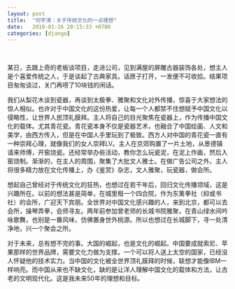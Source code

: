```yaml
---
layout: post
title:  "何宇清：关于传统文化的一点理想"
date:   2010-01-26 20:15:33 +0700
categories: [django]
---
```


<br>

某日，去跟上奇的老板谈项目，走进公司，见到满屋的屏雕古器装饰各处，想主人是个喜爱传统之人，于是谈起了古典家具。话匣子打开，一发便不可收拾。结果项目匆匆谈过，关门再唠了10块钱的闲话。

 

我们从梨花木谈到瓷器，再谈到太极拳、雅聚和文化对外传播，惊喜于大家想法的惊人相似。也许对于中国文化的这份热爱，让每一个人都禁不住想赋予中国文化以侵略性，让世界人民顶礼膜拜。主人将自己的目光聚焦在瓷器上，作为传播中国文化的载体。尤其青花瓷。青花瓷本身不仅是瓷器艺术，也融合了中国绘画、人文和美学，由西方传入，但是在中国人手里玩到了极致。西方人对中国的青花瓷一直有一种崇拜心理，就像我们的女人崇拜LV。主人在京郊购置了一片土地，从景德镇请来师傅，开窑烧瓷。还经常举办些活动，教你怎么玩瓷泥，在泥上作画，然后入窑烧制。渐渐的，在主人的周围，聚集了大批文人雅士。在做广告公司之外，主人将很多精力放在文化传播上，办《鉴赏》杂志，文人雅聚，玩瓷器，做会所。

 

想起自己曾经对于传统文化的狂热，也想过在若干年后，回归文化传播领域，这是兴趣所在。以前的想法甚是简单，在城里租一个四合院，作为东篱拳社（抑或书社）的会所，广迎天下宾朋。全世界对中国文化感兴趣的人，来到北京，都可以去会所，操琴弄拳，会师寻友。两年前参加曾老师的长城书院雅聚，在青山绿水间吟咏歌舞，也别是一番风味，仿佛置身世外桃源。所以也想过在长城脚下，寻一处清净地，兴一个聚会之所。

 

对于未来，总有想不完的事。大国的崛起，也是文化的崛起。中国要成就索尼、苹果那样的世界品牌，需要文化力做为支撑。一个可以将人送上太空的国家，已经没人怀疑他的技术实力。当中国的文化被全世界顶礼膜拜的时候，联想才能像IBM一样响亮。而中国从来也不缺文化，缺的是让洋人理解中国文化的载体和方法，让古老的文明现代化。这是我未来50年的理想和目标。


